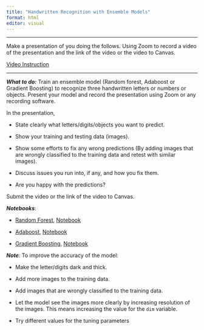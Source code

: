 ```yaml
---
title: "Handwritten Recognition with Ensemble Models"
format: html
editor: visual
---
```






-------

Make a presentation of you doing the follows. Using Zoom to record a video of the presentation and the link of the video or the video to Canvas. 

[Video Instruction](https://bryant.hosted.panopto.com/Panopto/Pages/Viewer.aspx?id=a2216a45-e2c9-4c4a-af02-b0a9015367eb)

-------

_**What to do:**_  Train an ensemble model (Random forest, Adaboost or Gradient Boosting) to recognize three handwritten letters or numbers or objects. Present your model and record the presentation using Zoom or any recording software.  

In the presentation, 

- State clearly what letters/digits/objects you want to predict.

- Show your training and testing data (images).

- Show some efforts to fix any wrong predictions (By adding images that are wrongly classified to the training data and retest with similar images). 

- Discuss issues you run into, if any, and how you fix them. 

- Are you happy with the predictions?

Submit the video or the link of the video to Canvas.


_**Notebooks**_:  

- [Random Forest](https://bryantstats.github.io/math460/python/digits/fa23/image_recognition_rf.html), [Notebook](https://bryantstats.github.io/math460/python/digits/fa23/image_recognition_rf.ipynb)

- [Adaboost](https://bryantstats.github.io/math460/python/digits/fa23/image_recognition_ada.html), [Notebook](https://bryantstats.github.io/math460/python/digits/fa23/image_recognition_ada.ipynb)

- [Gradient Boosting](https://bryantstats.github.io/math460/python/digits/fa23/image_recognition_gb.html), [Notebook](https://bryantstats.github.io/math460/python/digits/fa23/image_recognition_gb.ipynb)




_**Note**_: To improve the accuracy of the model:

- Make the letter/digits dark and thick. 

- Add more images to the training data.

- Add images that are wrongly classified to the training data.

- Let the model see the images more clearly by increasing resolution of the images. This means increasing the value for the `dim` variable.

- Try different values for the tuning parameters

